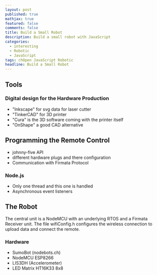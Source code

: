 ```yaml
---
layout: post
published: true
mathjax: true
featured: false
comments: false
title: Build a Small Robot
description: Build a small robot with JavaScript
categories:
  - interesting
  - Robotic
  - JavaScript
tags: chOpen JavaScript Robotic
headline: Build a Small Robot
---
```

## Tools
### Digital design for the Hardware Production
- "Inkscape" for svg data for laser cutter
- "TinkerCAD" for 3D printer
- "Cura" is the 3D software coming with the printer itself
- "OnShape" a good CAD alternative

## Programming the Remote Control
- johnny-five API
- different hardware plugs and there configuration
- Communication with Firmata Protocol

### Node.js
- Only one thread and this one is handled
- Asynchronous event listeners

## The Robot
The central unit is a NodeMCU with an underlying RTOS and a Firmata Receiver unit.
The file wifiConfig.h configures the wireless connection to upload data and connect the remote.

### Hardware
- SumoBot (nodebots.ch)
- NodeMCU ESP8266
- LIS3DH (Accelerometer)
- LED Matrix HT16K33 8x8
